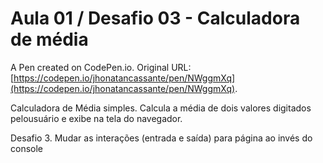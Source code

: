 # Aula 01 / Desafio 03 - Calculadora de média

A Pen created on CodePen.io. Original URL: [https://codepen.io/jhonatancassante/pen/NWggmXq](https://codepen.io/jhonatancassante/pen/NWggmXq).

Calculadora de Média simples. Calcula a média de dois valores digitados pelousuário e exibe na tela do navegador.

Desafio 3. Mudar as interações (entrada e saída) para página ao invés do console
